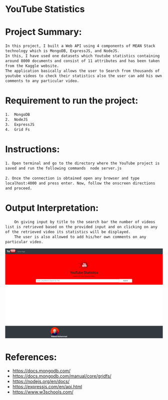 # YouTube Statistics

# Project Summary:

	In this project, I built a Web API using 4 components of MEAN Stack technology which is MongoDB, ExpressJS, and NodeJS. 
	In this, I have used one datasets which Youtube statistics containing around 8000 documents and consist of 11 attributes and has been taken from the Kaggle website. 
	The application basically allows the user to Search from thousands of youtube videos to check their statistics also the user can add his own comments to any particular video.

# Requirement to run the project:

	1.	MongoDB 
	2.	NodeJS
	3.	ExpressJS
	4.	Grid Fs

# Instructions:

	1. Open terminal and go to the directory where the YouTube project is saved and run the following commands  node server.js

	2. Once the connection is obtained open any browser and type localhost:4000 and press enter. Now, follow the onscreen directions and proceed.

			
# Output Interpretation:
		On giving input by title to the search bar the number of videos list is retrieved based on the provided input and on clicking on any of the retrieved video its statistics will be displayed. 
		The user is also allowed to add his/her own comments on any particular video.
		

		
  <img src="./img/1.png" >

# References:
- https://docs.mongodb.com/
- https://docs.mongodb.com/manual/core/gridfs/
- https://nodejs.org/en/docs/
- https://expressjs.com/en/api.html
- https://www.w3schools.com/


